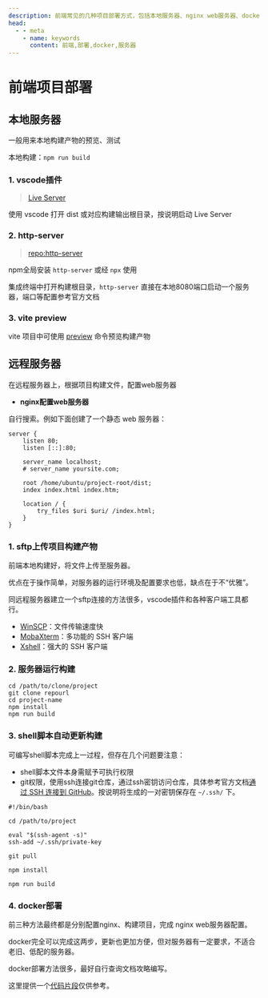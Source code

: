 ```yaml
---
description: 前端常见的几种项目部署方式，包括本地服务器、nginx web服务器、docker自动部署
head:
  - - meta
    - name: keywords
      content: 前端,部署,docker,服务器
---
```


# 前端项目部署

## 本地服务器

一般用来本地构建产物的预览、测试

本地构建：`npm run build`

### 1. vscode插件

> [Live Server](https://marketplace.visualstudio.com/items?itemName=ritwickdey.LiveServer)

使用 vscode 打开 dist 或对应构建输出根目录，按说明启动 Live Server

### 2. http-server

> [repo:http-server](https://github.com/http-party/http-server)

npm全局安装 `http-server` 或经 `npx` 使用

集成终端中打开构建根目录，`http-server` 直接在本地8080端口启动一个服务器，端口等配置参考官方文档

### 3. vite preview

vite 项目中可使用 [preview](https://cn.vitejs.dev/guide/cli.html#vite-preview) 命令预览构建产物

## 远程服务器

在远程服务器上，根据项目构建文件，配置web服务器

- **nginx配置web服务器**

自行搜索。例如下面创建了一个静态 web 服务器：

```text
server {
	listen 80;
	listen [::]:80;

	server_name localhost;
	# server_name yoursite.com;

	root /home/ubuntu/project-root/dist;
	index index.html index.htm;

	location / {
		try_files $uri $uri/ /index.html;
	}
}
```

### 1. sftp上传项目构建产物

前端本地构建好，将文件上传至服务器。

优点在于操作简单，对服务器的运行环境及配置要求也低，缺点在于不“优雅”。

同远程服务器建立一个sftp连接的方法很多，vscode插件和各种客户端工具都行。

- [WinSCP](https://winscp.net/eng/docs/lang:chs)：文件传输速度快
- [MobaXterm](https://mobaxterm.mobatek.net/)：多功能的 SSH 客户端
- [Xshell](https://www.netsarang.com/en/xshell/)：强大的 SSH 客户端

### 2. 服务器运行构建

```shell
cd /path/to/clone/project
git clone repourl
cd project-name
npm install
npm run build
```

### 3. shell脚本自动更新构建

可编写shell脚本完成上一过程，但存在几个问题要注意：

- shell脚本文件本身需赋予可执行权限
- git权限，使用ssh连接git仓库，通过ssh密钥访问仓库，具体参考官方文档[通过 SSH 连接到 GitHub](https://docs.github.com/zh/authentication/connecting-to-github-with-ssh)。按说明将生成的一对密钥保存在 `~/.ssh/` 下。

```shell
#!/bin/bash

cd /path/to/project

eval "$(ssh-agent -s)"
ssh-add ~/.ssh/private-key

git pull

npm install

npm run build
```

### 4. docker部署

前三种方法最终都是分别配置nginx、构建项目，完成 nginx web服务器配置。

docker完全可以完成这两步，更新也更加方便，但对服务器有一定要求，不适合老旧、低配的服务器。

docker部署方法很多，最好自行查询文档攻略编写。

这里提供一个[代码片段](/front-end/snippets/deploy-via-docker)仅供参考。
